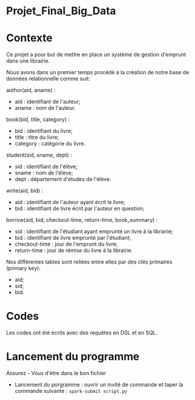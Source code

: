 # Projet_Final_Big_Data

# Contexte
Ce projet a pour but de mettre en place un système de gestion d'emprunt dans une librairie.

Nous avons dans un premier temps procédé à la création de notre base de données relationnelle comme suit:

author(aid, aname) : 
  - aid : identifiant de l'auteur;
  - aname : nom de l'auteur. 

book(bid, title, category) : 
  - bid : identifiant du livre;
  - title : titre du livre;
  - category : catégorie du livre.

student(sid, sname, dept) : 
  - sid : identifiant de l'élève; 
  - sname : nom de l'élève;
  - dept : département d'études de l'élève.

write(aid, bid) : 
  - aid : identifiant de l'auteur ayant écrit le livre;
  - bid : identifiant de livre écrit par l'auteur en question;

borrow(sid, bid, checkout-time, return-time, book_summary) : 
  - sid : identifiant de l'étudiant ayant emprunté un livre à la librairie;
  - bid : identifiant de livre emprunté par l'étudiant;
  - checkout-time : jour de l'emprunt du livre;
  - return-time : jour de rémise du livre à la librairie.

Nos différentes tables sont reliées entre elles par des clés primaires (primary key): 
  - aid;
  - sid;
  - bid.

# Codes

Les codes ont été écrits avec des requêtes en DSL et en SQL.

# Lancement du programme
Assurez - Vous d'étre dans le bon fichier <br>
-  Lancement du porgramme : ouvrir un invité de commande et taper la commande suivante : 
```spark-submit script.py```
